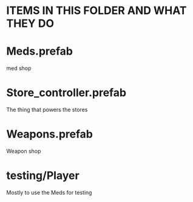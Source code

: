 # ITEMS IN THIS FOLDER AND WHAT THEY DO

# Meds.prefab 
 med shop
# Store_controller.prefab
The thing that powers the stores
# Weapons.prefab 
 Weapon shop
# testing/Player 
 Mostly to use the Meds for testing
